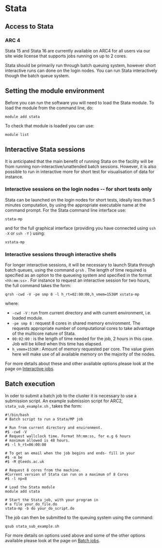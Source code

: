 # Stata

## Access to Stata

### ARC 4

Stata 15 and Stata 16 are currently available on ARC4 for all users
via our site wide license that supports jobs running on up to 2 cores.

Stata should be primarily run through batch queuing system, however
short interactive runs can done on the login nodes. You can run Stata
interactively though the batch queue system.

## Setting the module environment

Before you can run the software you will need to load the Stata module.
To load the module from the command line, do:

    module add stata

To check that module is loaded you can use:

    module list

## Interactive Stata sessions

It is anticipated that the main benefit of running Stata on the facility
will be from running non-interactive/unattended batch sessions. However,
it is also possible to run in interactive more for short test for
visualisation of data for instance.

### Interactive sessions on the login nodes -- for short tests only

Stata can be launched on the login nodes for short tests, ideally less
than 5 minutes computation, by using the appropriate executable name at
the command prompt. For the Stata command line interface use:

    stata-mp

and for the full graphical interface (providing you have connected using
`ssh -X` or `ssh -Y` ) using:

    xstata-mp

### Interactive sessions through interactive shells

For longer interactive sessions, it will be necessary to launch Stata
through batch queues, using the command `qrsh` . The length of time required is specified
as an option to the queueing system and specified in the format
`<hh:mm:ss>` . For instance
to request an interactive session for two hours, the full command takes
the form:

    qrsh -cwd -V -pe smp 8 -l h_rt=02:00:00,h_vmem=1536M xstata-mp

where:

-   `-cwd -V` : run from
    current directory and with current environment, i.e. loaded module.
-   `-pe smp 8` : request 8
    cores in shared memory environment. The requests appropriate number
    of computational cores to take advantage of the multicore nature of
    Stata.
-   `00:02:00` : is the
    length of time needed for the job, 2 hours in this case. Job will be
    killed when this time has elapsed.
-   `h_vmem=1536M` : Amount
    of memory requested per core. The value given here will make use of
    all available memory on the majority of the nodes.

For more details about these and other available options please look at
the page on [Interactive jobs](../../usage/interactive).

## Batch execution

In oder to submit a batch job to the cluster it is necessary to use a
submission script. An example submission script for ARC2,
`stata_sub_example.sh` ,
takes the form:

    #!/bin/bash
    # Batch script to run a Stata/MP job

    # Run from current directory and environment.
    #$ -cwd -V
    # Request wallclock time. Format hh:mm:ss, for e.g 6 hours
    # maximum allowed is 48 hours.
    #$ -l h_rt=06:00:00

    # To get an email when the job begins and ends- fill in your 
    #$ -m be
    #$ -M @leeds.ac.uk

    # Request 8 cores from the machine. 
    #Current version of Stata can run on a maximum of 8 Cores
    #$ -l np=8

    # Load the Stata module
    module add stata

    # Start the Stata job, with your program in
    # a file your_do_file.do
    stata-mp -b do your_do_script.do

The job can then be submitted to the queuing system using the command:

    qsub stata_sub_example.sh

For more details on options used above and some of the other options
available please look at the page on [Batch jobs](../../usage/batchjob).
